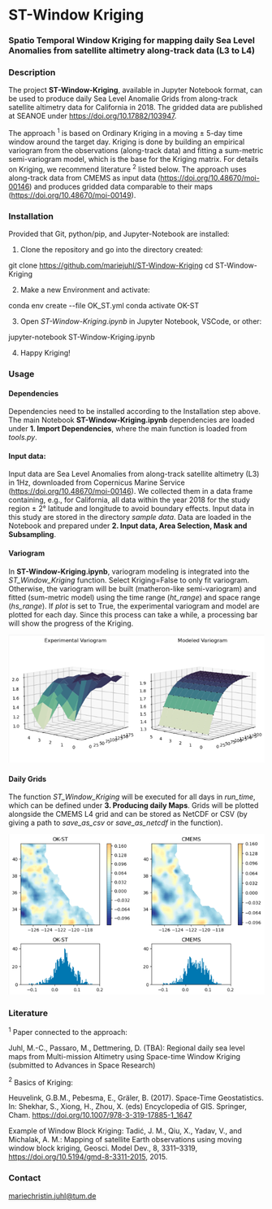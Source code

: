 # **ST-Window Kriging** 
### **Spatio Temporal Window Kriging** for mapping daily Sea Level Anomalies from satellite altimetry along-track data (L3 to L4)


### Description 
The project **ST-Window-Kriging**, available in Jupyter Notebook format, can be used to produce daily Sea Level Anomalie Grids from along-track satellite altimetry data for California in 2018. The gridded data are published at SEANOE under https://doi.org/10.17882/103947.

The approach $^1$ is based on Ordinary Kriging in a moving $\pm$ 5-day time window around the target day. Kriging is done by building an empirical variogram from the observations (along-track data) and fitting a sum-metric semi-variogram model, which is the base for the Kriging matrix. For details on Kriging, we recommend literature $^2$ listed below. The approach uses along-track data from CMEMS as input data (https://doi.org/10.48670/moi-00146) and produces gridded data comparable to their maps (https://doi.org/10.48670/moi-00149).


### Installation 
Provided that Git, python/pip, and Jupyter-Notebook are installed: 

1) Clone the repository and go into the directory created:

git clone https://github.com/mariejuhl/ST-Window-Kriging 
cd ST-Window-Kriging

2) Make a new Environment and activate:
   
conda env create --file OK_ST.yml
conda activate OK-ST

3) Open *ST-Window-Kriging.ipynb* in Jupyter Notebook, VSCode, or other:
   
jupyter-notebook ST-Window-Kriging.ipynb

4) Happy Kriging! 
   
   
### Usage 
#### Dependencies
Dependencies need to be installed according to the Installation step above. The main Notebook  **ST-Window-Kriging.ipynb** dependencies are loaded under **1. Import Dependencies**, where the main function is loaded from *tools.py*. 

#### Input data:
Input data are Sea Level Anomalies from along-track satellite altimetry (L3) in 1Hz, downloaded from Copernicus Marine Service (https://doi.org/10.48670/moi-00146). We collected them in a data frame containing, e.g., for California, all data within the year 2018 for the study region $\pm$ 2° latitude and longitude to avoid boundary effects. Input data in this study are stored in the directory *sample data*. Data are loaded in the Notebook and prepared under **2. Input data, Area Selection, Mask and Subsampling**. 

#### Variogram 
In **ST-Window-Kriging.ipynb**, variogram modeling is integrated into the *ST_Window_Kriging* function. Select Kriging=False to only fit variogram. Otherwise, the variogram will be built (matheron-like semi-variogram) and fitted (sum-metric model) using the time range (*ht_range*) and space range (*hs_range*). If *plot* is set to True, the experimental variogram and model are plotted for each day. Since this process can take a while, a processing bar will show the progress of the Kriging.

![Alt text](sample_variogram.png)

#### Daily Grids
The function *ST_Window_Kriging* will be executed for all days in *run_time*, which can be defined under **3. Producing daily Maps**. Grids will be plotted alongside the CMEMS L4 grid and can be stored as NetCDF or CSV (by giving a path to *save_as_csv* or *save_as_netcdf* in the function).

![Alt text](sample_output.png)


### Literature 

$^1$ Paper connected to the approach: 

Juhl, M.-C., Passaro, M., Dettmering, D. (TBA): Regional daily sea level maps from Multi-mission Altimetry using Space-time Window Kriging (submitted to Advances in Space Research)

$^2$ Basics of Kriging:

Heuvelink, G.B.M., Pebesma, E., Gräler, B. (2017). Space-Time Geostatistics. In: Shekhar, S., Xiong, H., Zhou, X. (eds) Encyclopedia of GIS. Springer, Cham. https://doi.org/10.1007/978-3-319-17885-1_1647

Example of Window Block Kriging:
Tadić, J. M., Qiu, X., Yadav, V., and Michalak, A. M.: Mapping of satellite Earth observations using moving window block kriging, Geosci. Model Dev., 8, 3311–3319, https://doi.org/10.5194/gmd-8-3311-2015, 2015.

### Contact

mariechristin.juhl@tum.de


